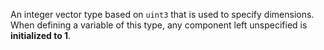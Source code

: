 An integer vector type based on `uint3` that is used to specify dimensions. When defining a variable of this type, any component left unspecified is **initialized to 1**.